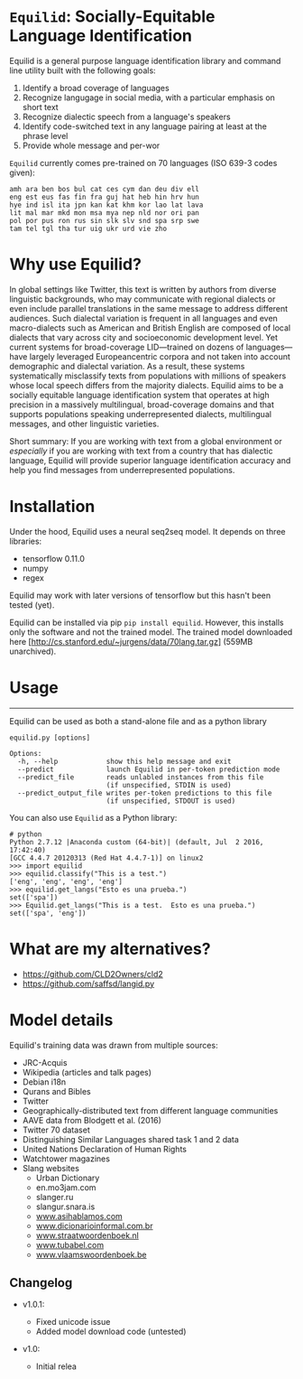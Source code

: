 # ``Equilid``: Socially-Equitable Language Identification

Equilid is a general purpose language identification library and command line utility built with the following goals:

1. Identify a broad coverage of languages
2. Recognize langugage in social media, with a particular emphasis on short text
3. Recognize dialectic speech from a language's speakers
4. Identify code-switched text in any language pairing at least at the phrase level
5. Provide whole message and per-wor 


``Equilid`` currently comes pre-trained on 70 languages (ISO 639-3 codes given):

    amh ara ben bos bul cat ces cym dan deu div ell
    eng est eus fas fin fra guj hat heb hin hrv hun
    hye ind isl ita jpn kan kat khm kor lao lat lava
    lit mal mar mkd mon msa mya nep nld nor ori pan
    pol por pus ron rus sin slk slv snd spa srp swe
    tam tel tgl tha tur uig ukr urd vie zho 

# Why use Equilid?

In global settings like Twitter, this text is written by authors from diverse linguistic backgrounds, who may communicate with regional dialects or even include parallel translations in the same message to address different audiences. Such dialectal variation is frequent in all languages and even macro-dialects such as American and British  English are composed of local dialects that vary across city and socioeconomic development level. Yet current systems for broad-coverage LID—trained on dozens of languages—have largely leveraged Europeancentric corpora and not taken into account demographic and dialectal variation. As a result, these systems systematically misclassify texts from populations with millions of speakers whose local speech differs from the majority dialects. Equilid aims to be a socially equitable language identification system that operates at high precision in a massively multilingual, broad-coverage domains and that supports populations speaking underrepresented dialects, multilingual messages, and other linguistic varieties.  

Short summary: If you are working with text from a global environment or _especially_ if you are working with text from a country that has dialectic language, Equilid will provide superior language identification accuracy and help you find messages from underrepresented populations.

# Installation

Under the hood, Equilid uses a neural seq2seq model.  It depends on three libraries:
  *  tensorflow 0.11.0
  * numpy
  * regex
  
Equilid may work with later versions of tensorflow but this hasn't been tested (yet).

Equilid can be installed via pip ``pip install equilid``.  However, this installs only the software and not the trained model.  The trained model downloaded here [http://cs.stanford.edu/~jurgens/data/70lang.tar.gz] (559MB unarchived).


# Usage
-----

Equilid can be used as both a stand-alone file and as a python library

    equilid.py [options]

    Options:
      -h, --help            show this help message and exit
      --predict             launch Equilid in per-token prediction mode
      --predict_file        reads unlabled instances from this file 
                            (if unspecified, STDIN is used)
      --predict_output_file writes per-token predictions to this file
                            (if unspecified, STDOUT is used)

You can also use ``Equilid`` as a Python library:

    # python
    Python 2.7.12 |Anaconda custom (64-bit)| (default, Jul  2 2016, 17:42:40) 
    [GCC 4.4.7 20120313 (Red Hat 4.4.7-1)] on linux2
    >>> import equilid
    >>> equilid.classify("This is a test.")
    ['eng', 'eng', 'eng', 'eng']
    >>> equilid.get_langs("Esto es una prueba.")
    set(['spa'])
    >>> Equilid.get_langs("This is a test.  Esto es una prueba.")
    set(['spa', 'eng'])



# What are my alternatives?

  * https://github.com/CLD2Owners/cld2
  * https://github.com/saffsd/langid.py

# Model details

Equilid's training data was drawn from multiple sources:

* JRC-Acquis 
* Wikipedia (articles and talk pages)
* Debian i18n
* Qurans and Bibles
* Twitter
 * Geographically-distributed text from different language communities
 * AAVE data from Blodgett et al. (2016)
 * Twitter 70 dataset
* Distinguishing Similar Languages shared task 1 and 2 data
* United Nations Declaration of Human Rights
* Watchtower magazines
* Slang websites
  * Urban Dictionary
  * en.mo3jam.com
  * slanger.ru
  * slangur.snara.is
  * www.asihablamos.com
  * www.dicionarioinformal.com.br
  * www.straatwoordenboek.nl
  * www.tubabel.com
  * www.vlaamswoordenboek.be


Changelog
---------
* v1.0.1:
  * Fixed unicode issue
  * Added model download code (untested)

* v1.0: 
  * Initial relea